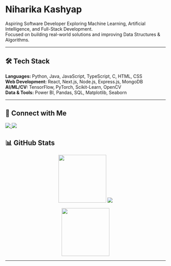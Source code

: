 # Niharika Kashyap

Aspiring Software Developer
Exploring Machine Learning, Artificial Intelligence, and Full-Stack Development.  
Focused on building real-world solutions and improving Data Structures & Algorithms.

---

## 🛠 Tech Stack

**Languages:** Python, Java, JavaScript, TypeScript, C, HTML, CSS  
**Web Development:** React, Next.js, Node.js, Express.js, MongoDB  
**AI/ML/CV:** TensorFlow, PyTorch, Scikit-Learn, OpenCV  
**Data & Tools:** Power BI, Pandas, SQL, Matplotlib, Seaborn

---

## 🔗 Connect with Me

<p>
  <a href="https://portfolio-niharika-kashyap.vercel.app/">
    <img src="https://img.shields.io/badge/Portfolio-000000?style=for-the-badge&logo=vercel&logoColor=white"/>
  </a>
  <a href="https://www.linkedin.com/in/niharika-kashyap-1b2428284/">
    <img src="https://img.shields.io/badge/LinkedIn-0A66C2?style=for-the-badge&logo=linkedin&logoColor=white"/>
  </a>

</p>



## 📊 GitHub Stats

<p align="center">
  <img src="https://github-readme-stats.vercel.app/api?username=niiihariiikaa&show_icons=true&theme=default&hide_border=true&count_private=true" height="150"/>
  <img src="https://github-readme-stats.vercel.app/api/top-langs/?username=niiihariiikaa&layout=compact&hide_border=true&langs_count=6"/>
</p>

<p align="center">
  <img src="https://github-readme-streak-stats.herokuapp.com/?user=niiihariiikaa&hide_border=true&theme=default" height="150"/>
</p>

---

